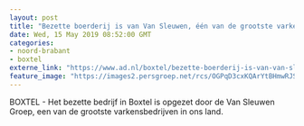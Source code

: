 ```yaml
---
layout: post
title: "Bezette boerderij is van Van Sleuwen, één van de grootste varkensbedrijven van het land"
date: Wed, 15 May 2019 08:52:00 GMT
categories: 
- noord-brabant 
- boxtel 
externe_link: "https://www.ad.nl/boxtel/bezette-boerderij-is-van-van-sleuwen-een-van-de-grootste-varkensbedrijven-van-het-land~aadb5d64/"
feature_image: "https://images2.persgroep.net/rcs/OGPqD3cxKQArYtBHmwRJStnkg8s/diocontent/148344436/_fitwidth/400/?appId=21791a8992982cd8da851550a453bd7f&quality=0.7"
---
```


BOXTEL - Het bezette bedrijf in Boxtel is opgezet door de Van Sleuwen Groep, een van de grootste varkensbedrijven in ons land.
